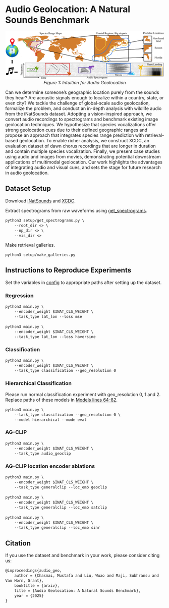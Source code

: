 # Audio Geolocation: A Natural Sounds Benchmark

<p align="center">
  <img src="assets/figure1.png" alt="Bar plot" >
  <br>
  <em>Figure 1: Intuition for Audio Geolocation</em>
</p>

Can we determine someone’s geographic location purely from the sounds they hear? Are acoustic signals enough to localize within a country, state, or even city? We tackle the challenge of global-scale audio geolocation, formalize the problem, and conduct an in-depth analysis with wildlife audio from the iNatSounds dataset. Adopting a vision-inspired approach, we convert audio recordings to spectrograms and benchmark existing image geolocation techniques. We hypothesize that species vocalizations offer strong geolocation cues due to their defined geographic ranges and propose an approach that integrates species range prediction with retrieval-based geolocation. To enable richer analysis, we construct XCDC, an evaluation dataset of dawn chorus recordings that are longer in duration and contain multiple species vocalization. Finally, we present case studies using audio and images from movies, demonstrating potential downstream applications of multimodal geolocation. Our work highlights the advantages of integrating audio and visual cues, and sets the stage for future research in audio geolocation.

## Dataset Setup 

Download [iNatSounds](https://github.com/visipedia/inat_sounds/tree/main/2024) and [XCDC](). 

Extract spectrograms from raw waveforms using [get_spectrograms](./setup/get_spectrograms.py). 

~~~
python3 setup/get_spectrograms.py \
    --root_dir <> \
    --np_dir <> \
    --vis_dir <>
~~~

Make retrieval galleries.
~~~
python3 setup/make_galleries.py
~~~



## Instructions to Reproduce Experiments

Set the variables in [config](./src/config.py) to appropriate paths after setting up the dataset. 

### Regression

~~~
python3 main.py \
    --encoder_weight $INAT_CLS_WEIGHT \
    --task_type lat_lon --loss mse

python3 main.py \
    --encoder_weight $INAT_CLS_WEIGHT \
    --task_type lat_lon --loss haversine
~~~



### Classification

~~~
python3 main.py \
    --encoder_weight $INAT_CLS_WEIGHT \
    --task_type classification --geo_resolution 0
~~~

### Hierarchical Classification

Please run normal classification experiment with geo_resolution 0, 1 and 2. Replace paths of these models in [Models lines 64-82](./src/models.py).


~~~
python3 main.py \
    --task_type classification --geo_resolution 0 \
    --model hierarchical --mode eval
~~~



### AG-CLIP


~~~
python3 main.py \
    --encoder_weight $INAT_CLS_WEIGHT \
    --task_type audio_geoclip
~~~


### AG-CLIP location encoder ablations

~~~
python3 main.py \
    --encoder_weight $INAT_CLS_WEIGHT \
    --task_type generalclip --loc_emb geoclip

python3 main.py \
    --encoder_weight $INAT_CLS_WEIGHT \
    --task_type generalclip --loc_emb satclip

python3 main.py \
    --encoder_weight $INAT_CLS_WEIGHT \
    --task_type generalclip --loc_emb sinr
~~~



## Citation

If you use the dataset and benchmark in your work, please consider citing us:


```
@inproceedings{audio_geo,
    author = {Chasmai, Mustafa and Liu, Wuao and Maji, Subhransu and Van Horn, Grant},
    booktitle = {arxiv},
    title = {Audio Geolocation: A Natural Sounds Benchmark},
    year = {2025}
}
```
